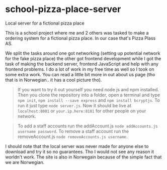 # school-pizza-place-server
Local server for a fictional pizza place

This is a school project where me and 2 others was tasked to make a ordering system for a fictional pizza place. In our case that's Pizza Plass AS.

We split the tasks around one got networking (setting up potential network for the fake pizza place) the other got frontend development while I got the task of making the backend server, frontend JavaScript and help with any frontend problems. I do a lot of work in my free time as well so I took on some extra work. You can read a little bit more in out about us page (tho that is in Norwegian.. it has a cool picture tho).

> If you want to try it out yourself you need node js and npm installed. 
> Then you clone the repository into a folder, open a terminal and type `npm init`, `npm install --save express` and `npm install bcryptjs`.
> To run it just type `node server.js`. Now it should be live at `localhost:8081` or `your.ip.here:8181` for other people on your network.


> To add a staff accounts run the addAccount.js `node addAccounts.js username password`. To remove a staff account run the removeAccount.js `node removeAccounts.js username`.

I should note that the local server was never made for anyone else to download and try it so no guarantees. Tho I would not see any reason it worldn't work. The site is also in Norwegain because of the simple fact that we are Norwegian.
